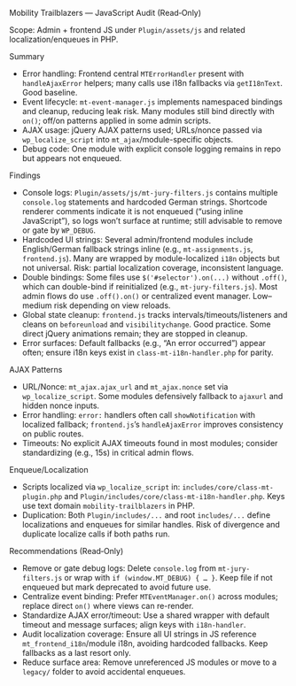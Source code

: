 Mobility Trailblazers — JavaScript Audit (Read‑Only)

Scope: Admin + frontend JS under `Plugin/assets/js` and related localization/enqueues in PHP.

Summary
- Error handling: Frontend central `MTErrorHandler` present with `handleAjaxError` helpers; many calls use i18n fallbacks via `getI18nText`. Good baseline.
- Event lifecycle: `mt-event-manager.js` implements namespaced bindings and cleanup, reducing leak risk. Many modules still bind directly with `on()`; off/on patterns applied in some admin scripts.
- AJAX usage: jQuery AJAX patterns used; URLs/nonce passed via `wp_localize_script` into `mt_ajax`/module-specific objects.
- Debug code: One module with explicit console logging remains in repo but appears not enqueued.

Findings
- Console logs: `Plugin/assets/js/mt-jury-filters.js` contains multiple `console.log` statements and hardcoded German strings. Shortcode renderer comments indicate it is not enqueued (“using inline JavaScript”), so logs won’t surface at runtime; still advisable to remove or gate by `WP_DEBUG`.
- Hardcoded UI strings: Several admin/frontend modules include English/German fallback strings inline (e.g., `mt-assignments.js`, `frontend.js`). Many are wrapped by module-localized `i18n` objects but not universal. Risk: partial localization coverage, inconsistent language.
- Double bindings: Some files use `$('#selector').on(...)` without `.off()`, which can double-bind if reinitialized (e.g., `mt-jury-filters.js`). Most admin flows do use `.off().on()` or centralized event manager. Low–medium risk depending on view reloads.
- Global state cleanup: `frontend.js` tracks intervals/timeouts/listeners and cleans on `beforeunload` and `visibilitychange`. Good practice. Some direct jQuery animations remain; they are stopped in cleanup.
- Error surfaces: Default fallbacks (e.g., “An error occurred”) appear often; ensure i18n keys exist in `class-mt-i18n-handler.php` for parity.

AJAX Patterns
- URL/Nonce: `mt_ajax.ajax_url` and `mt_ajax.nonce` set via `wp_localize_script`. Some modules defensively fallback to `ajaxurl` and hidden nonce inputs.
- Error handling: `error:` handlers often call `showNotification` with localized fallback; `frontend.js`’s `handleAjaxError` improves consistency on public routes.
- Timeouts: No explicit AJAX timeouts found in most modules; consider standardizing (e.g., 15s) in critical admin flows.

Enqueue/Localization
- Scripts localized via `wp_localize_script` in: `includes/core/class-mt-plugin.php` and `Plugin/includes/core/class-mt-i18n-handler.php`. Keys use text domain `mobility-trailblazers` in PHP.
- Duplication: Both `Plugin/includes/...` and root `includes/...` define localizations and enqueues for similar handles. Risk of divergence and duplicate localize calls if both paths run.

Recommendations (Read‑Only)
- Remove or gate debug logs: Delete `console.log` from `mt-jury-filters.js` or wrap with `if (window.MT_DEBUG) { … }`. Keep file if not enqueued but mark deprecated to avoid future use.
- Centralize event binding: Prefer `MTEventManager.on()` across modules; replace direct `on()` where views can re-render.
- Standardize AJAX error/timeout: Use a shared wrapper with default timeout and message surfaces; align keys with `i18n-handler`.
- Audit localization coverage: Ensure all UI strings in JS reference `mt_frontend_i18n`/module i18n, avoiding hardcoded fallbacks. Keep fallbacks as a last resort only.
- Reduce surface area: Remove unreferenced JS modules or move to a `legacy/` folder to avoid accidental enqueues.

